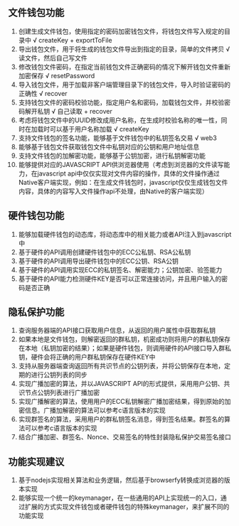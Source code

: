 ## 文件钱包功能 ##
1. 创建生成文件钱包，使用指定的密码加密钱包文件，将钱包文件写入规定的目录中 √ createKey + exportToFile
2. 导出钱包文件，用于将生成的钱包文件导出到指定的目录，简单的文件拷贝 √ 读文件，然后自己写文件
3. 修改钱包文件密码，在指定当前钱包文件正确密码的情况下解开钱包文件重新加密保存 √ resetPassword
4. 导入钱包文件，用于加载非客户端管理目录下的钱包文件，导入时验证密码的正确性 √ recover
5. 支持钱包文件的密码校验功能，指定用户名和密码，加载钱包文件，并校验密码解开私钥 √ 自己读取 + recover
6. 考虑将钱包文件中的UUID修改成用户名称，在生成时校验名称的唯一性，同时在加载时可以基于用户名称加载 √ createKey
7. 支持文件钱包的签名功能，能够基于文件钱包中的私钥签名交易 √ web3
8. 能够基于钱包文件获取钱包文件中私钥对应的公钥和用户地址信息
9. 支持文件钱包的加解密功能，能够基于公钥加密，进行私钥解密功能
10. 能够提供对应的JAVASCRIPT API供浏览器使用（考虑到浏览器的文件读写能力，在javascript api中仅仅实现对文件内容的操作，具体的文件操作通过Native客户端实现，例如：在生成文件钱包时，javascript仅仅生成钱包文件内容，具体的内容写入文件操作api不处理，由Native的客户端实现）

## 硬件钱包功能 ##
1. 能够加载硬件钱包的动态库，将动态库中的相关能力或者API注入到javascript中
2. 基于硬件的API调用创建硬件钱包中的ECC公私钥、RSA公私钥
3. 基于硬件的API调用导出硬件钱包中的ECC公钥、RSA公钥
4. 基于硬件的API调用实现ECC的私钥签名、解密能力；公钥加密、验签能力
5. 基于硬件的API能力检测硬件KEY是否可以正常连接访问，并且用户输入的密码是否正确

## 隐私保护功能 ##
1. 查询服务器端的API接口获取用户信息，从返回的用户属性中获取群私钥
2. 如果本地是文件钱包，则解密返回的群私钥，机密成功则将用户的群私钥保存在本地（私钥加密的结果）；如果是硬件钱包，则调用硬件的API接口导入群私钥，硬件会将正确的用户群私钥保存在硬件KEY中
3. 支持从服务器端查询返回所有共识节点的公钥列表，并将公钥保存在本地，定期的进行公钥列表的同步
4. 实现广播加密的算法，并以JAVASCRIPT API的形式提供，采用用户公钥、共识节点公钥列表进行广播加密
5. 实现广播解密的算法，使用用户的ECC私钥解密广播加密结果，得到原始的加密信息。广播加解密的算法可以参考c语言版本的实现
6. 实现群签名的算法，采用用户的群私钥签名消息，得到签名结果。群签名的算法可以参考c语言版本的实现
7. 结合广播加密、群签名、Nonce、交易签名的特性封装隐私保护交易签名接口

## 功能实现建议 ##
1. 基于nodejs实现相关算法和业务逻辑，然后基于browserfy转换成浏览器的版本实现
2. 能够实现一个统一的keymanager，在一些通用的API上实现统一的入口，通过扩展的方式实现文件钱包或者硬件钱包的特殊keymanager，来扩展不同的功能实现
